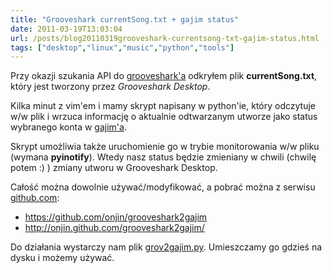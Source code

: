 ```yaml
---
title: "Grooveshark currentSong.txt + gajim status"
date: 2011-03-19T13:03:04
url: /posts/blog20110319grooveshark-currentsong-txt-gajim-status.html
tags: ["desktop","linux","music","python","tools"]
---
```

Przy okazji szukania API do <a href="http://grooveshark.com">grooveshark'a</a> odkryłem plik <b>currentSong.txt</b>, który jest tworzony przez <em>Grooveshark Desktop</em>.

Kilka minut z vim'em i mamy skrypt napisany w python'ie, który odczytuje w/w plik i wrzuca informację o aktualnie odtwarzanym utworze jako status wybranego konta w <a href="http://gajim.org">gajim'a</a>.

Skrypt umożliwia także uruchomienie go w trybie monitorowania w/w pliku (wymana <b>pyinotify</b>). Wtedy nasz status będzie zmieniany w chwili (chwilę potem :) ) zmiany utworu w Grooveshark Desktop.

Całość można dowolnie używać/modyfikować, a pobrać można z serwisu <a href="http://github.com">github.com</a>:

* <a href="https://github.com/onjin/grooveshark2gajim">https://github.com/onjin/grooveshark2gajim</a>
* <a href="http://onjin.github.com/grooveshark2gajim/">http://onjin.github.com/grooveshark2gajim/</a>


Do działania wystarczy nam plik <a href="https://github.com/onjin/grooveshark2gajim/raw/master/grov2gajim.py">grov2gajim.py</a>. Umieszczamy go gdzieś na dysku i możemy używać.
